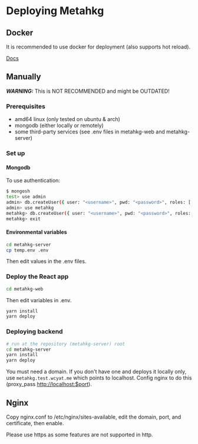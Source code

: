 # Deploying Metahkg

## Docker

It is recommended to use docker for deployment (also supports hot reload).

[Docs](https://docs.metahkg.org/docs/category/deploy-metahkg)

## Manually

**_WARNING:_** This is NOT RECOMMENDED and might be OUTDATED!

### Prerequisites

- amd64 linux (only tested on ubuntu & arch)
- mongodb (either locally or remotely)
- some third-party services (see .env files in metahkg-web and metahkg-server)

### Set up

#### Mongodb

To use authentication:

```bash
$ mongosh
test> use admin
admin> db.createUser({ user: "<username>", pwd: "<password>", roles: [ "root", "userAdminAnyDatabase" ])
admin> use metahkg
metahkg> db.createUser({ user: "<username>", pwd: "<password>", roles: [ { role: "readWrite", db: "metahkg" } ] })
metahkg> exit
```

#### Environmental variables

```bash
cd metahkg-server
cp temp.env .env
```

Then edit values in the .env files.

### Deploy the React app

```bash
cd metahkg-web
```

Then edit variables in .env.

```bash
yarn install
yarn deploy
```

### Deploying backend

```bash
# run at the repository (metahkg-server) root
cd metahkg-server
yarn install
yarn deploy
```

You must need a domain. If you don't have one and deploys it locally only,
use `metahkg.test.wcyat.me` which points to localhost. Config nginx to do this
(proxy_pass <http://localhost:$port>).

## Nginx

Copy nginx.conf to /etc/nginx/sites-available, edit the domain, port, and certificate, then enable.

Please use https as some features are not supported in http.

